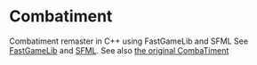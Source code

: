 # Combatiment 
Combatiment remaster in C++ using FastGameLib and SFML
See [FastGameLib](https://github.com/LiamAbyss/FastGameLib) and [SFML](https://github.com/SFML/SFML).
See also [the original CombaTiment](https://github.com/Xisabla/CombaTiment)
